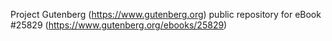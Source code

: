 Project Gutenberg (https://www.gutenberg.org) public repository for eBook #25829 (https://www.gutenberg.org/ebooks/25829)
